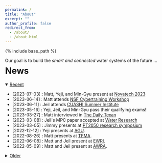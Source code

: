 ```yaml
---
permalink: /
title: "About"
excerpt: ""
author_profile: false
redirect_from: 
  - /about/
  - /about.html
---
```


{% include base_path %}

<div style="float:left">Our goal is to build the <i>smart and connected</i> water systems of the future ... <div id="cursor"></div></div>

<div id="webgl"></div>
<script src="../lib/three.min.js"></script>
<script src="../lib/TerrainLoader.js"></script>
<script>

 "use strict";

 var scene = new THREE.Scene();
 scene.background = new THREE.Color( 0x1a202c );

 var axes = new THREE.AxesHelper(0);
 scene.add(axes);

 const ambientLight = new THREE.AmbientLight(0xffffff, 0.9);

 scene.add(ambientLight);

 var renderer = new THREE.WebGLRenderer();
 document.body.appendChild(renderer.domElement);

 var camera = new THREE.PerspectiveCamera(45, 1, 0.1, 1000);
 camera.position.set(0, -50, 50);
 camera.rotation.set(3.14 / 4, 0, 0);

 function resizeCanvasToDisplaySize() {
    const canvas = renderer.domElement;
    const width = canvas.clientWidth;
    const height = canvas.clientHeight;
    if (canvas.width !== width ||canvas.height !== height) {
        renderer.setSize(width, height, false);
        camera.aspect = width / height;
        camera.updateProjectionMatrix();
    }
 }

 var terrainLoader_0 = new THREE.TerrainLoader();
 var terrainLoader_1 = new THREE.TerrainLoader();
 terrainLoader_0.load('../files/jotunheimen_flood.bin', function(data) {

     terrainLoader_1.load('../files/jotunheimen.bin', function(data) {
         const width = 200;
         const height = 200;
         const size = width * height;
         var geometry = new THREE.PlaneGeometry(45, 45, width - 1, height - 1);
         var texture_data = new Uint8ClampedArray(size);

         for (var i = 0, l = geometry.attributes.position.count; i < l; i++) {
             geometry.attributes.position.setZ(i, data[i] / 65535 * 10);
         }

         for (var i = 0, l = size; i < l; i++) {
             texture_data[i] = (data[i] / 65535 * 255);
         }

         const texture = new THREE.DataTexture(texture_data, width, height,
                                               THREE.LuminanceFormat, THREE.UnsignedByteType,
                                               THREE.UVMapping,
                                               THREE.ClampToEdgeMapping, THREE.ClampToEdgeMapping);
         texture.flipY = true;

         var material = new THREE.MeshBasicMaterial({
             map: texture,
             wireframe: false
         });

         var plane = new THREE.Mesh(geometry, material);
         scene.add(plane);
     });

     const width = 200;
     const height = 200;
     const size = width * height;
     var geometry = new THREE.PlaneGeometry(45, 45, width - 1, height - 1);
     var texture_data = new Uint8ClampedArray(size);

     for (var i = 0, l = geometry.attributes.position.count; i < l; i++) {
         geometry.attributes.position.setZ(i, (data[i] - 200) / 65535 * 10);
     }

     var material = new THREE.MeshBasicMaterial({
         color: 0x00ffff,
         opacity: 0.4,
         transparent: true,
         wireframe: false
     });

     var plane = new THREE.Mesh(geometry, material);
     scene.add(plane);

 });

 document.getElementById('webgl').appendChild(renderer.domElement);

 function animate() {

     resizeCanvasToDisplaySize();

     if (scene.children.length > 3) {
         scene.children[2].rotation.z += 0.005;
         scene.children[3].rotation.z += 0.005;
     }
     requestAnimationFrame(animate);
     renderer.render(scene, camera);
 }

 animate();

</script>

<!-- <div class="page__col-wrap"></div> -->

<h1>News</h1>

<details open>
    <summary><u>Recent</u></summary>
     <ul>
         <li>[2023-07-03] : Matt, Yeji, and Min-Gyu present at <a href="https://www.novatech2023.org/en">Novatech 2023</a></li>
         <li>[2023-06-14] : Matt attends <a href="https://www.linkedin.com/posts/venkatesh-merwade-255633b9_the-cybertraining-workshop-led-by-venkatesh-activity-7075566765581205504-ycIa">NSF Cybertraining Workshop</a></li>
         <li>[2023-06-11] : Jeil attends <a href="https://www.cuahsi.org/summer-institute">CUASHI Summer Institute</a></li>
         <li>[2023-05-16] : Yeji, Jeil, and Min-Gyu pass their qualifying exams!</li>
         <li>[2023-03-27] : Matt interviewed in <a href="https://thedailytexan.com/2023/03/27/ut-researchers-develop-smart-stormwater-basin-to-prevent-flooding-protect-water-quality/">The Daily Texan</a></li>
         <li>[2023-03-08] : Jeil's MPC paper accepted at <a href="https://www.sciencedirect.com/science/article/pii/S0043135423002609">Water Research</a></li>
         <li>[2023-03-05] : Jimmy presents at <a href="https://liberalarts.utexas.edu/events/planet-texas-2050-symposium-resilience-research-in-action-3">PT2050 research symposium</a></li>
         <li>[2022-12-12] : Yeji presents at <a href="https://agu2022fallmeeting-agu.ipostersessions.com/default.aspx?s=EE-07-F8-EC-79-06-9C-43-B1-81-C4-E7-B2-3B-50-DB">AGU</a>.</li>
         <li>[2022-08-26] : Matt presents at <a href="https://www.tfma.org/mpage/2022-summit">TFMA</a>.</li>
         <li>[2022-06-08] : Matt and Jeil present at <a href="https://www.ewricongress.org/">EWRI</a>.</li>
         <li>[2022-05-09] : Matt and Jeil present at <a href="https://www.awra.org/AWRA/Members/Events_and_Education/Events/2022_GIS_Conference/2022_GIS_Conference.aspx">AWRA</a>.</li>
     </ul>
</details>

<details>
    <summary><u>Older</u></summary>
     <ul>
         <li>[2022-04-13] : Yeji presents at <a href="https://bridgingbarriers.utexas.edu/events/planet-texas-2050-research-symposium-week-resilience-action">PT2050 research symposium</a>.</li>
         <li>[2022-02-11] : Matt interviewed in <a href="https://www.estormwater.com/software/software-modeling/article/10983678/new-real-time-digital-twin-can-forecast-storm-water-overflows">Stormwater Solutions</a>.</li>
        <li>[2022-01-10] : Matt and Jeil present at <a href="https://udm2022.org/">UDM</a>.</li>
        <li>[2021-12-14] : Matt presents at <a href="https://agu2021fallmeeting-agu.ipostersessions.com/default.aspx?s=F1-C8-0B-47-ED-CA-AA-4A-E8-4E-61-8B-E6-19-33-99">AGU</a>.</li>
        <li>[2021-10-22] : Matt presents at the <a href="https://www.jsg.utexas.edu/dgs/events/wce-seminar">WCE Seminar Series</a>.</li>
        <li>[2021-10-01] : <a href="https://www.sciencedirect.com/science/article/pii/S1364815221001638">«Pipedream»</a> published in EMS.</li>
        <li>[2021-07-21] : Matt interviewed in <a href="https://elpasomatters.org/2021/07/21/stagnant-floodwaters-pose-public-health-problem/">El Paso Matters</a>.</li>
        <li>[2021-06-26] : <a href="https://agupubs.onlinelibrary.wiley.com/doi/full/10.1029/2020WR029551">«Observability-based sensor placement»</a> published in WRR.</li>
        <li>[2021-05-13] : Matt presents at <a href="https://www.incose.org/">INCOSE</a>.</li>
        <li>[2021-02-09] : <a href="https://amt.copernicus.org/articles/14/995/2021/">«Multipollutant monitors»</a> published in AMT.</li>
        <li>[2021-01-21] : Matt presents at <a href="https://cwe.engr.utexas.edu/resources/ewre-seminar/">EWRE Seminar Series</a>.</li>
    </ul>
</details>

<br>

